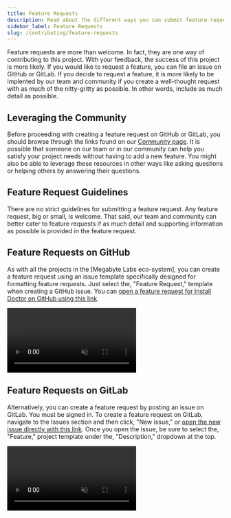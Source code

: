```yaml
---
title: Feature Requests
description: Read about the different ways you can submit feature requests in the Install Doctor project and find tips on creating feature requests that are more likely to make their way into Install Doctor.
sidebar_label: Feature Requests
slug: /contributing/feature-requests
---
```

Feature requests are more than welcome. In fact, they are one way of contributing to this project. With your feedback, the success of this project is more likely. If you would like to request a feature, you can file an issue on GitHub or GitLab. If you decide to request a feature, it is more likely to be implented by our team and community if you create a well-thought request with as much of the nitty-gritty as possible. In other words, include as much detail as possible.

## Leveraging the Community

Before proceeding with creating a feature request on GitHub or GitLab, you should browse through the links found on our [Community page](https://install.doctor/community). It is possible that someone on our team or in our community can help you satisfy your project needs without having to add a new feature. You might also be able to leverage these resources in other ways like asking questions or helping others by answering their questions.

## Feature Request Guidelines

There are no strict guidelines for submitting a feature request. Any feature request, big or small, is welcome. That said, our team and community can better cater to feature requests if as much detail and supporting information as possible is provided in the feature request.

## Feature Requests on GitHub

As with all the projects in the [Megabyte Labs eco-system], you can create a feature request using an issue template specifically designed for formatting feature requests. Just select the, "Feature Request," template when creating a GitHub issue. You can [open a feature request for Install Doctor on GitHub using this link](https://github.com/megabyte-labs/install.doctor/issues/new?assignees=&labels=question&template=FeatureRequest.yml).

<video autoplay loop muted playsinline>
  <source src="/video/github-feature-request.mp4" type="video/mp4">
  <source src="/video/github-feature-request.webm" type="video/webm">
</video>

## Feature Requests on GitLab

Alternatively, you can create a feature request by posting an issue on GitLab. You must be signed in. To create a feature request on GitLab, navigate to the Issues section and then click, "New issue," or [open the new issue directly with this link](https://gitlab.com/megabyte-labs/install.doctor/-/issues/new). Once you open the issue, be sure to select the, "Feature," project template under the, "Description," dropdown at the top.

<video autoplay loop muted playsinline>
  <source src="/video/gitlab-feature-request.mp4" type="video/mp4">
  <source src="/video/gitlab-feature-request.webm" type="video/webm">
</video>
